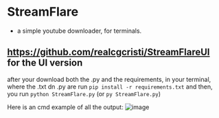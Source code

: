# StreamFlare
- a simple youtube downloader, for terminals.
## https://github.com/realcgcristi/StreamFlareUI for the UI version

after your download both the .py and the requirements, in your terminal, where the .txt dn .py are run `pip install -r requirements.txt`
and then, you run `python StreamFlare.py` (or `py StreamFlare.py`)

Here is an cmd example of all the output:
![image](https://github.com/user-attachments/assets/85b7074d-a760-4ec6-8e51-4b9c6f42bea8)
